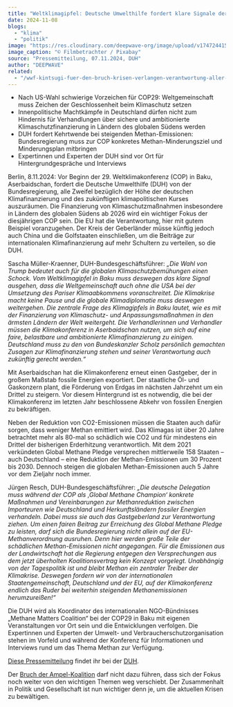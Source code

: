 ```yaml
---
title: "Weltklimagipfel: Deutsche Umwelthilfe fordert klare Signale der Bundesregierung für Klimafinanzierung und Methan-Minderung"
date: 2024-11-08
blogs: 
  - "klima"
  - "politik"
image: "https://res.cloudinary.com/deepwave-org/image/upload/v1747244154/deepwave.org/climate-action-4150536_1280.jpg"
image_caption: "© Filmbetrachter / Pixabay"
source: "Pressemitteilung, 07.11.2024, DUH"
author: "DEEPWAVE"
related: 
  - "/wwf-kintsugi-fuer-den-bruch-krisen-verlangen-verantwortung-aller-demokratischen-parteien/"
---
```


- Nach US-Wahl schwierige Vorzeichen für COP29: Weltgemeinschaft muss Zeichen der Geschlossenheit beim Klimaschutz setzen
- Innenpolitische Machtkämpfe in Deutschland dürfen nicht zum Hindernis für Verhandlungen über sichere und ambitionierte Klimaschutzfinanzierung in Ländern des globalen Südens werden
- DUH fordert Kehrtwende bei steigenden Methan-Emissionen: Bundesregierung muss zur COP konkretes Methan-Minderungsziel und Minderungsplan mitbringen
- Expertinnen und Experten der DUH sind vor Ort für Hintergrundgespräche und Interviews

Berlin, 8.11.2024: Vor Beginn der 29. Weltklimakonferenz (COP) in Baku, Aserbaidschan, fordert die Deutsche Umwelthilfe (DUH) von der Bundesregierung, alle Zweifel bezüglich der Höhe der deutschen Klimafinanzierung und des zukünftigen klimapolitischen Kurses auszuräumen. Die Finanzierung von Klimaschutzmaßnahmen insbesondere in Ländern des globalen Südens ab 2026 wird ein wichtiger Fokus der diesjährigen COP sein. Die EU hat die Verantwortung, hier mit gutem Beispiel voranzugehen. Der Kreis der Geberländer müsse künftig jedoch auch China und die Golfstaaten einschließen, um die Beiträge zur internationalen Klimafinanzierung auf mehr Schultern zu verteilen, so die DUH.

Sascha Müller-Kraenner, DUH-Bundesgeschäftsführer: _„Die Wahl von Trump bedeutet auch für die globalen Klimaschutzbemühungen einen Schock. Vom Weltklimagipfel in Baku muss deswegen das klare Signal ausgehen, dass die Weltgemeinschaft auch ohne die USA bei der Umsetzung des Pariser Klimaabkommens voranschreitet. Die Klimakrise macht keine Pause und die globale Klimadiplomatie muss deswegen weitergehen. Die zentrale Frage des Klimagipfels in Baku lautet, wie es mit der Finanzierung von Klimaschutz- und Anpassungsmaßnahmen in den ärmsten Ländern der Welt weitergeht. Die Verhandlerinnen und Verhandler müssen die Klimakonferenz in Aserbaidschan nutzen, um sich auf eine faire, belastbare und ambitionierte Klimafinanzierung zu einigen. Deutschland muss zu den von Bundeskanzler Scholz persönlich gemachten Zusagen zur Klimafinanzierung stehen und seiner Verantwortung auch zukünftig gerecht werden.“_

Mit Aserbaidschan hat die Klimakonferenz erneut einen Gastgeber, der in großem Maßstab fossile Energien exportiert. Der staatliche Öl- und Gaskonzern plant, die Förderung von Erdgas im nächsten Jahrzehnt um ein Drittel zu steigern. Vor diesem Hintergrund ist es notwendig, die bei der Klimakonferenz im letzten Jahr beschlossene Abkehr von fossilen Energien zu bekräftigen.

Neben der Reduktion von CO2-Emissionen müssen die Staaten auch dafür sorgen, dass weniger Methan emittiert wird. Das Klimagas ist über 20 Jahre betrachtet mehr als 80-mal so schädlich wie CO2 und für mindestens ein Drittel der bisherigen Erderhitzung verantwortlich. Mit dem 2021 verkündeten Global Methane Pledge versprechen mittlerweile 158 Staaten – auch Deutschland – eine Reduktion der Methan-Emissionen um 30 Prozent bis 2030. Dennoch steigen die globalen Methan-Emissionen auch 5 Jahre vor dem Zieljahr noch immer.

Jürgen Resch, DUH-Bundesgeschäftsführer: _„Die deutsche Delegation muss während der COP als ‚Global Methane Champion‘ konkrete Maßnahmen und Vereinbarungen zur Methanreduktion zwischen Importeuren wie Deutschland und Herkunftsländern fossiler Energien verhandeln. Dabei muss sie auch das Gastgeberland zur Verantwortung ziehen. Um einen fairen Beitrag zur Erreichung des Global Methane Pledge zu leisten, darf sich die Bundesregierung nicht allein auf der EU-Methanverordnung ausruhen. Denn hier werden große Teile der schädlichen Methan-Emissionen nicht angegangen. Für die Emissionen aus der Landwirtschaft hat die Regierung entgegen den Versprechungen aus dem jetzt überholten Koalitionsvertrag kein Konzept vorgelegt. Unabhängig von der Tagespolitik ist und bleibt Methan ein zentraler Treiber der Klimakrise. Deswegen fordern wir von der internationalen Staatengemeinschaft, Deutschland und der EU, auf der Klimakonferenz endlich das Ruder bei weiterhin steigenden Methanemissionen herumzureißen!“_

Die DUH wird als Koordinator des internationalen NGO-Bündnisses „Methane Matters Coalition“ bei der COP29 in Baku mit eigenen Veranstaltungen vor Ort sein und die Entwicklungen verfolgen. Die Expertinnen und Experten der Umwelt- und Verbraucherschutzorganisation stehen im Vorfeld und während der Konferenz für Informationen und Interviews rund um das Thema Methan zur Verfügung.

[Diese Pressemitteilung](https://www.duh.de/presse/pressemitteilungen/pressemitteilung/weltklimagipfel-deutsche-umwelthilfe-fordert-klare-signale-der-bundesregierung-fuer-klimafinanzierun/) findet ihr bei der [DUH](https://www.duh.de/).

Der [Bruch der Ampel-Koalition](https://www.deepwave.org/wwf-kintsugi-fuer-den-bruch-krisen-verlangen-verantwortung-aller-demokratischen-parteien/) darf nicht dazu führen, dass sich der Fokus noch weiter von den wichtigen Themen weg verschiebt. Der Zusammenhalt in Politik und Gesellschaft ist nun wichtiger denn je, um die aktuellen Krisen zu bewältigen.

